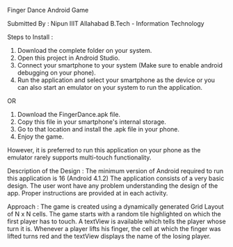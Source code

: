 Finger Dance Android Game

Submitted By :
Nipun
IIIT Allahabad
B.Tech - Information Technology

Steps to Install :
1. Download the complete folder on your system.
2. Open this project in Android Studio.
3. Connect your smartphone to your system (Make sure to enable android debugging on your phone).
4. Run the application and select your smartphone as the device or you can also start an emulator on your system to run the application.

OR
1. Download the FingerDance.apk file.
2. Copy this file in your smartphone's internal storage.
3. Go to that location and install the .apk file in your phone.
4. Enjoy the game.

However, it is preferred to run this application on your phone as the emulator rarely supports multi-touch functionality.

Description of the Design :
The minimum version of Android required to run this application is 16 (Android 4.1.2)
The application consists of a very basic design. The user wont have any problem understanding the design of the app. Proper instructions are provided at in each activity.

Approach :
The game is created using a dynamically generated Grid Layout of N x N cells. The game starts with a random tile highlighted on which the first player has to touch. A textView is available which tells the player whose turn it is. Whenever a player lifts his finger, the cell at which the finger was lifted turns red and the textView displays the name of the losing player.